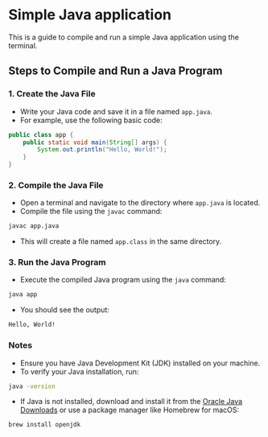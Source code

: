 # Simple Java application

This is a guide to compile and run a simple Java application using the terminal.

## Steps to Compile and Run a Java Program

### 1. Create the Java File
- Write your Java code and save it in a file named `app.java`.
- For example, use the following basic code:

```java
public class app {
    public static void main(String[] args) {
        System.out.println("Hello, World!");
    }
}
```

### 2. Compile the Java File
- Open a terminal and navigate to the directory where `app.java` is located.
- Compile the file using the `javac` command:

```bash
javac app.java
```

- This will create a file named `app.class` in the same directory.

### 3. Run the Java Program
- Execute the compiled Java program using the `java` command:

```bash
java app
```

- You should see the output:

```bash
Hello, World!
```

### Notes
- Ensure you have Java Development Kit (JDK) installed on your machine.
- To verify your Java installation, run:

```bash
java -version
```

- If Java is not installed, download and install it from the [Oracle Java Downloads](https://www.oracle.com/java/technologies/downloads/) or use a package manager like Homebrew for macOS:

```bash
brew install openjdk
```